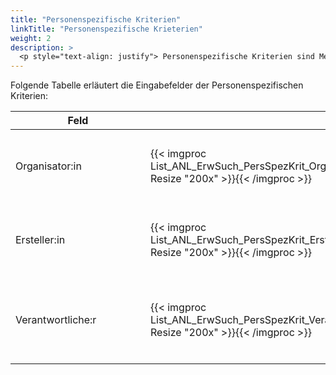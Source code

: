 ```yaml
---
title: "Personenspezifische Kriterien"
linkTitle: "Personenspezifische Krieterien"
weight: 2
description: >
  <p style="text-align: justify"> Personenspezifische Kriterien sind Merkmale, welche die erstellenden, organisierenden oder verantwortlichen Personen betreffen. </p>
---
```

Folgende Tabelle erläutert die Eingabefelder der Personenspezifischen Kriterien:

|<div style="width:200px">Feld</div>|<div style="width:200px"></div>|Funktion|
|---|---|---|
|Organisator:in|{{< imgproc List_ANL_ErwSuch_PersSpezKrit_Org Resize "200x" >}}{{< /imgproc >}}|<p style="text-align: justify">Person, welche den Anlass organsiert</p>|
|Ersteller:in|{{< imgproc List_ANL_ErwSuch_PersSpezKrit_Erst Resize "200x" >}}{{< /imgproc >}}|<p style="text-align: justify">Person, welche den Anlass erstellt hat</p>|
|Verantwortliche:r|{{< imgproc List_ANL_ErwSuch_PersSpezKrit_Verant Resize "200x" >}}{{< /imgproc >}}|<p style="text-align: justify">Person, welche verantwortlich für den Anlass ist</p>|

